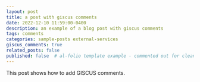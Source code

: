 ```yaml
---
layout: post
title: a post with giscus comments
date: 2022-12-10 11:59:00-0400
description: an example of a blog post with giscus comments
tags: comments
categories: sample-posts external-services
giscus_comments: true
related_posts: false
published: false  # al-folio template example - commented out for clean blog
---
```


This post shows how to add GISCUS comments.
